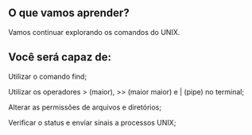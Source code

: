 ## O que vamos aprender?

Vamos continuar explorando os comandos do UNIX.

## Você será capaz de:
Utilizar o comando find;

Utilizar os operadores > (maior), >> (maior maior) e | (pipe) no terminal;

Alterar as permissões de arquivos e diretórios;

Verificar o status e enviar sinais a processos UNIX;
